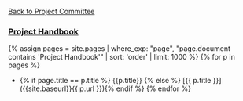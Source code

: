 [Back to Project Committee](/www-project-committee/)

### [Project Handbook]({{site.baseurl}}/handbook/)

{% assign pages = site.pages | where_exp: "page", "page.document contains 'Project Handbook'" | sort: 'order' | limit: 1000 %}
{% for p in pages %}
* {% if page.title == p.title %} {{p.title}} {% else %} [{{ p.title }}]({{site.baseurl}}{{ p.url }}){% endif %}
{% endfor %}